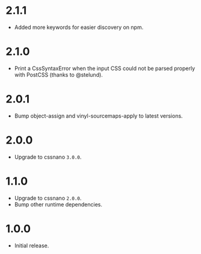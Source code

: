 # 2.1.1

* Added more keywords for easier discovery on npm.

# 2.1.0

* Print a CssSyntaxError when the input CSS could not be parsed properly with
  PostCSS (thanks to @stelund).

# 2.0.1

* Bump object-assign and vinyl-sourcemaps-apply to latest versions.

# 2.0.0

* Upgrade to cssnano `3.0.0`.

# 1.1.0

* Upgrade to cssnano `2.0.0`.
* Bump other runtime dependencies.

# 1.0.0

* Initial release.
